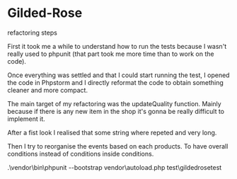 # Gilded-Rose

refactoring steps

First it took me a while to understand how to run the tests because I wasn't really used to phpunit (that part took me more time than to work on the code). 

Once everything was settled and that I could start running the test, I opened the code in Phpstorm and I directly reformat the code to obtain something cleaner and more compact. 

The main target of my refactoring was the updateQuality function. Mainly because if there is any new item in the shop it's gonna be really difficult to implement it.

After a fist look I realised that some string where repeted and very long.

Then I try to reorganise the events based on each products. To have overall conditions instead of conditions inside conditions.


.\vendor\bin\phpunit --bootstrap vendor\autoload.php test\gildedrosetest
